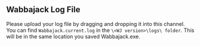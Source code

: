 ## Wabbajack Log File

Please upload your log file by dragging and dropping it into this channel. You can find ```Wabbajack.current.log``` in the ```\<WJ version>\logs\ folder```. This will be in the same location you saved Wabbajack.exe.
